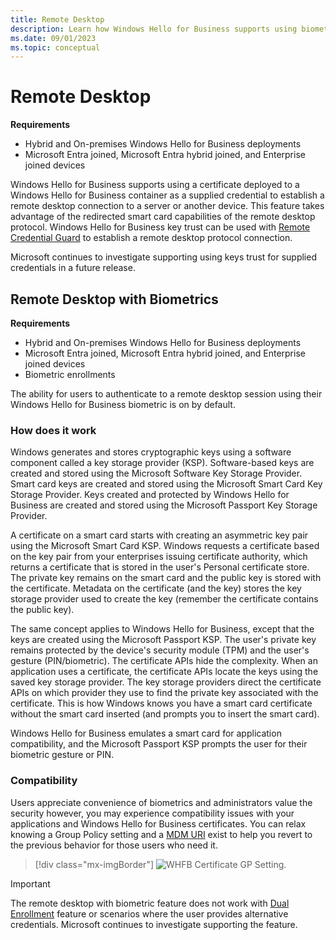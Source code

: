```yaml
---
title: Remote Desktop
description: Learn how Windows Hello for Business supports using biometrics with remote desktop
ms.date: 09/01/2023
ms.topic: conceptual
---
```


# Remote Desktop

**Requirements**

- Hybrid and On-premises Windows Hello for Business deployments
- Microsoft Entra joined, Microsoft Entra hybrid joined, and Enterprise joined devices

Windows Hello for Business supports using a certificate deployed to a Windows Hello for Business container as a supplied credential to establish a remote desktop connection to a server or another device. This feature takes advantage of the redirected smart card capabilities of the remote desktop protocol. Windows Hello for Business key trust can be used with [Remote Credential Guard](../remote-credential-guard.md) to establish a remote desktop protocol connection.

Microsoft continues to investigate supporting using keys trust for supplied credentials in a future release.

## Remote Desktop with Biometrics

**Requirements**

- Hybrid and On-premises Windows Hello for Business deployments
- Microsoft Entra joined, Microsoft Entra hybrid joined, and Enterprise joined devices
- Biometric enrollments

The ability for users to authenticate to a remote desktop session using their Windows Hello for Business biometric is on by default.

### How does it work

Windows generates and stores cryptographic keys using a software component called a key storage provider (KSP). Software-based keys are created and stored using the Microsoft Software Key Storage Provider. Smart card keys are created and stored using the Microsoft Smart Card Key Storage Provider. Keys created and protected by Windows Hello for Business are created and stored using the Microsoft Passport Key Storage Provider.

A certificate on a smart card starts with creating an asymmetric key pair using the Microsoft Smart Card KSP. Windows requests a certificate based on the key pair from your enterprises issuing certificate authority, which returns a certificate that is stored in the user's Personal certificate store. The private key remains on the smart card and the public key is stored with the certificate. Metadata on the certificate (and the key) stores the key storage provider used to create the key (remember the certificate contains the public key).

The same concept applies to Windows Hello for Business, except that the keys are created using the Microsoft Passport KSP. The user's private key remains protected by the device's security module (TPM) and the user's gesture (PIN/biometric). The certificate APIs hide the complexity. When an application uses a certificate, the certificate APIs locate the keys using the saved key storage provider. The key storage providers direct the certificate APIs on which provider they use to find the private key associated with the certificate. This is how Windows knows you have a smart card certificate without the smart card inserted (and prompts you to insert the smart card).

Windows Hello for Business emulates a smart card for application compatibility, and the Microsoft Passport KSP prompts the user for their biometric gesture or PIN.

### Compatibility

Users appreciate convenience of biometrics and administrators value the security however, you may experience compatibility issues with your applications and Windows Hello for Business certificates. You can relax knowing a Group Policy setting and a [MDM URI](/windows/client-management/mdm/passportforwork-csp) exist to help you revert to the previous behavior for those users who need it.

> [!div class="mx-imgBorder"]
> ![WHFB Certificate GP Setting.](images/rdpbio/rdpbiopolicysetting.png)

> [!IMPORTANT]
> The remote desktop with biometric feature does not work with [Dual Enrollment](hello-feature-dual-enrollment.md) feature or scenarios where the user provides alternative credentials. Microsoft continues to investigate supporting the feature.
